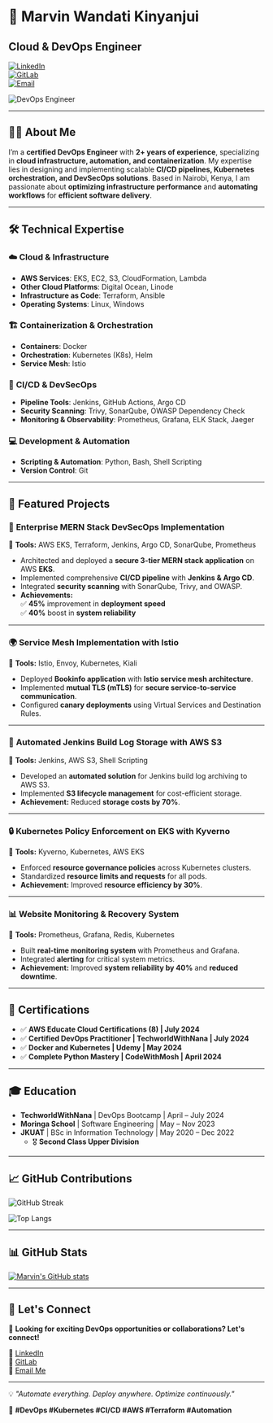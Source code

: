 # 🚀 Marvin Wandati Kinyanjui  

## Cloud & DevOps Engineer  

[![LinkedIn](https://img.shields.io/badge/LinkedIn-Connect-blue)](https://www.linkedin.com/in/marvin-wandati/)  
[![GitLab](https://img.shields.io/badge/GitLab-Profile-orange)](https://gitlab.com/wandat2/twn-main)  
[![Email](https://img.shields.io/badge/Email-Contact-green)](mailto:wandatimarvin23@gmail.com)  

![DevOps Engineer](https://raw.githubusercontent.com/MarvinWandati/MarvinWandati/main/devops-banner.jpg)  

---

## 👨‍💻 About Me  

I’m a **certified DevOps Engineer** with **2+ years of experience**, specializing in **cloud infrastructure, automation, and containerization**. My expertise lies in designing and implementing scalable **CI/CD pipelines, Kubernetes orchestration, and DevSecOps solutions**. Based in Nairobi, Kenya, I am passionate about **optimizing infrastructure performance** and **automating workflows** for **efficient software delivery**.  

---

## 🛠️ Technical Expertise  

### ☁️ **Cloud & Infrastructure**  
- **AWS Services**: EKS, EC2, S3, CloudFormation, Lambda  
- **Other Cloud Platforms**: Digital Ocean, Linode  
- **Infrastructure as Code**: Terraform, Ansible  
- **Operating Systems**: Linux, Windows  

### 🏗️ **Containerization & Orchestration**  
- **Containers**: Docker  
- **Orchestration**: Kubernetes (K8s), Helm  
- **Service Mesh**: Istio  

### 🔄 **CI/CD & DevSecOps**  
- **Pipeline Tools**: Jenkins, GitHub Actions, Argo CD  
- **Security Scanning**: Trivy, SonarQube, OWASP Dependency Check  
- **Monitoring & Observability**: Prometheus, Grafana, ELK Stack, Jaeger  

### 💻 **Development & Automation**  
- **Scripting & Automation**: Python, Bash, Shell Scripting  
- **Version Control**: Git  

---

## 📌 Featured Projects  

### 🚀 **Enterprise MERN Stack DevSecOps Implementation**  
📌 **Tools:** AWS EKS, Terraform, Jenkins, Argo CD, SonarQube, Prometheus  
- Architected and deployed a **secure 3-tier MERN stack application** on AWS **EKS**.  
- Implemented comprehensive **CI/CD pipeline** with **Jenkins & Argo CD**.  
- Integrated **security scanning** with SonarQube, Trivy, and OWASP.  
- **Achievements:**  
  ✅ **45%** improvement in **deployment speed**  
  ✅ **40%** boost in **system reliability**  

---

### 🌍 **Service Mesh Implementation with Istio**  
📌 **Tools:** Istio, Envoy, Kubernetes, Kiali  
- Deployed **Bookinfo application** with **Istio service mesh architecture**.  
- Implemented **mutual TLS (mTLS)** for **secure service-to-service communication**.  
- Configured **canary deployments** using Virtual Services and Destination Rules.  

---

### 📂 **Automated Jenkins Build Log Storage with AWS S3**  
📌 **Tools:** Jenkins, AWS S3, Shell Scripting  
- Developed an **automated solution** for Jenkins build log archiving to AWS S3.  
- Implemented **S3 lifecycle management** for cost-efficient storage.  
- **Achievement:** Reduced **storage costs by 70%**.  

---

### 🔒 **Kubernetes Policy Enforcement on EKS with Kyverno**  
📌 **Tools:** Kyverno, Kubernetes, AWS EKS  
- Enforced **resource governance policies** across Kubernetes clusters.  
- Standardized **resource limits and requests** for all pods.  
- **Achievement:** Improved **resource efficiency by 30%**.  

---

### 📊 **Website Monitoring & Recovery System**  
📌 **Tools:** Prometheus, Grafana, Redis, Kubernetes  
- Built **real-time monitoring system** with Prometheus and Grafana.  
- Integrated **alerting** for critical system metrics.  
- **Achievement:** Improved **system reliability by 40%** and **reduced downtime**.  

---

## 📜 Certifications  

- ✅ **AWS Educate Cloud Certifications (8) | July 2024**  
- ✅ **Certified DevOps Practitioner | TechworldWithNana | July 2024**  
- ✅ **Docker and Kubernetes | Udemy | May 2024**  
- ✅ **Complete Python Mastery | CodeWithMosh | April 2024**  

---

## 🎓 Education  

- **TechworldWithNana** | DevOps Bootcamp | April – July 2024  
- **Moringa School** | Software Engineering | May – Nov 2023  
- **JKUAT** | BSc in Information Technology | May 2020 – Dec 2022  
  - 🎖️ **Second Class Upper Division**  

---

## 📈 GitHub Contributions  

![GitHub Streak](https://github-readme-streak-stats.herokuapp.com?user=Wandati&theme=radical&date_format=M%20j%5B%2C%20Y%5D)  

![Top Langs](https://github-readme-stats.vercel.app/api/top-langs/?username=Wandati&layout=compact&theme=radical)  

---

## 📊 GitHub Stats  

[![Marvin's GitHub stats](https://github-readme-stats.vercel.app/api?username=Wandati&show_icons=true&theme=radical)](https://github.com/anuraghazra/github-readme-stats)  

---

## 🤝 Let's Connect  

🚀 **Looking for exciting DevOps opportunities or collaborations? Let's connect!**  

🔗 [LinkedIn](https://www.linkedin.com/in/marvin-wandati/)  
📂 [GitLab](https://gitlab.com/wandat2/)  
📧 [Email Me](mailto:wandatimarvin23@gmail.com)  

---

💡 *"Automate everything. Deploy anywhere. Optimize continuously."*  

🚀 **#DevOps #Kubernetes #CI/CD #AWS #Terraform #Automation** 